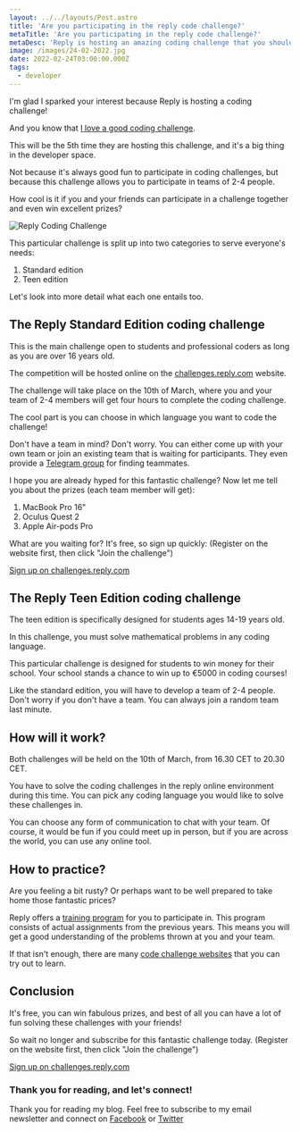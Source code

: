 ```yaml
---
layout: ../../layouts/Post.astro
title: 'Are you participating in the reply code challenge?'
metaTitle: 'Are you participating in the reply code challenge?'
metaDesc: 'Reply is hosting an amazing coding challenge that you should participate in'
image: /images/24-02-2022.jpg
date: 2022-02-24T03:00:00.000Z
tags:
  - developer
---
```

I'm glad I sparked your interest because Reply is hosting a coding challenge!

And you know that [I love a good coding challenge](https://daily-dev-tips.com/posts/5-reasons-why-i-love-coding-challenges/).

This will be the 5th time they are hosting this challenge, and it's a big thing in the developer space.

Not because it's always good fun to participate in coding challenges, but because this challenge allows you to participate in teams of 2-4 people.

How cool is it if you and your friends can participate in a challenge together and even win excellent prizes?

![Reply Coding Challenge](https://cdn.hashnode.com/res/hashnode/image/upload/v1645162435313/IH4odzAmF.png)

This particular challenge is split up into two categories to serve everyone's needs:

1. Standard edition
2. Teen edition

Let's look into more detail what each one entails too.

## The Reply Standard Edition coding challenge

This is the main challenge open to students and professional coders as long as you are over 16 years old.

The competition will be hosted online on the [challenges.reply.com](https://replychallenges.com/9zj) website.

The challenge will take place on the 10th of March, where you and your team of 2-4 members will get four hours to complete the coding challenge.

The cool part is you can choose in which language you want to code the challenge!

Don't have a team in mind?
Don't worry. You can either come up with your own team or join an existing team that is waiting for participants.
They even provide a [Telegram group](https://replychallenges.com/FindYourTeamMate) for finding teammates. 

I hope you are already hyped for this fantastic challenge?
Now let me tell you about the prizes (each team member will get):

1. MacBook Pro 16"
2. Oculus Quest 2
3. Apple Air-pods Pro

What are you waiting for? It's free, so sign up quickly:
(Register on the website first, then click "Join the challenge")

[Sign up on challenges.reply.com](https://replychallenges.com/9zj)

## The Reply Teen Edition coding challenge

The teen edition is specifically designed for students ages 14-19 years old.

In this challenge, you must solve mathematical problems in any coding language.

This particular challenge is designed for students to win money for their school. Your school stands a chance to win up to €5000 in coding courses!

Like the standard edition, you will have to develop a team of 2-4 people.
Don't worry if you don't have a team. You can always join a random team last minute.

## How will it work?

Both challenges will be held on the 10th of March, from 16.30 CET to 20.30 CET.

You have to solve the coding challenges in the reply online environment during this time.
You can pick any coding language you would like to solve these challenges in.

You can choose any form of communication to chat with your team. Of course, it would be fun if you could meet up in person, but if you are across the world, you can use any online tool.

## How to practice?

Are you feeling a bit rusty? Or perhaps want to be well prepared to take home those fantastic prices?

Reply offers a [training program](https://challenges.reply.com/tamtamy/challenges/category/coding#training) for you to participate in. This program consists of actual assignments from the previous years. This means you will get a good understanding of the problems thrown at you and your team.

If that isn't enough, there are many [code challenge websites](https://daily-dev-tips.com/posts/10-coding-challenges-you-have-to-try-out/) that you can try out to learn.

## Conclusion

It's free, you can win fabulous prizes, and best of all you can have a lot of fun solving these challenges with your friends!

So wait no longer and subscribe for this fantastic challenge today.
(Register on the website first, then click "Join the challenge")

[Sign up on challenges.reply.com](https://replychallenges.com/9zj)

### Thank you for reading, and let's connect!

Thank you for reading my blog. Feel free to subscribe to my email newsletter and connect on [Facebook](https://www.facebook.com/DailyDevTipsBlog) or [Twitter](https://twitter.com/DailyDevTips1)
